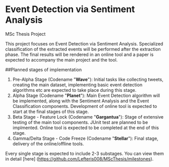 # Event Detection via Sentiment Analysis
MSc Thesis Project

This project focuses on Event Detection via Sentiment Analysis. Specialized classification of the extracted events will be performed after the extraction phase.
The final results will be rendered in an online tool and a paper is expected to accompany the main project and the tool.

##Planned stages of implementation
1. Pre-Alpha Stage (Codename "**Wave**"): Initial tasks like collecting tweets, creating the main dataset, implementing basic event detection algorithms etc are expected to take place during this stage.
2. Alpha Stage (Codename "**Planet**"): Main Event Detection algorithm will be implemented, along with the Sentiment Analysis and the Event Classification components. Development of online tool is expected to start at the final stages of this stage.
3. Beta Stage - Feature Lock (Codename "**Gargantua**"): Stage of extensive testing of the main tool components. JUnit test are planned to be implmented. Online tool is expected to be completed at the end of this stage.
4. Gamma/Delta Stage - Code Freeze (Codename "**Stellar**"): Final stage, delivery of the online/offline tools.

Every single stage is expected to include 2-3 substages. You can view them in detail [here] (https://github.com/Lefteris008/MScThesis/milestones).
